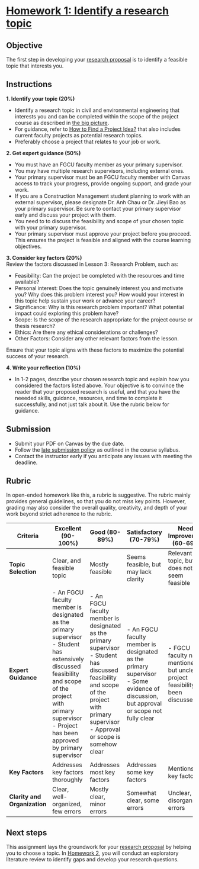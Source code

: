 # [Homework 1: Identify a research topic](https://aselshall.github.io/rm/hw/hw1)

## Objective
The first step in developing your [research proposal](https://aselshall.github.io/rm/hw/proposal-hw) is to identify a feasible topic that interests you.

## Instructions

**1. Identify your topic (20%)**
- Identify a research topic in civil and environmental engineering that interests you and can be completed within the scope of the project course as described in [the big picture](https://aselshall.github.io/rm/hw/big-picture).
- For guidance, refer to [How to Find a Project Idea?](https://aselshall.github.io/rm/hw/topics) that also includes current faculty projects as potential research topics.
- Preferably choose a project that relates to your job or work.
  
**2. Get expert guidance (50%)**
- You must  have an FGCU faculty member as your primary supervisor.
- You may have multiple research supervisors, including external ones.
- Your primary supervisor must be an FGCU faculty member with Canvas access to track your progress, provide ongoing support, and grade your work.
- If you are a Construction Management student planning to work with an external supervisor, please designate Dr. Anh Chau or Dr. Jieyi Bao as your primary supervisor. Be sure to contact your primary supervisor early and discuss your project with them. 
- You need to to discuss the feasibility and scope of your chosen topic with your primary supervisor.
- Your primary supervisor must approve your project before you proceed. This ensures the project is feasible and aligned with the course learning objectives.

**3. Consider key factors (20%)**    
Review the factors discussed in Lesson 3: Research Problem, such as:
- Feasibility: Can the project be completed with the resources and time available?
- Personal interest: Does the topic genuinely interest you and motivate you? Why does this problem interest you? How would your interest in this topic help sustain your work or advance your career? 
- Significance: Why is this research problem important? What potential impact could exploring this problem have? 
- Scope: Is the scope of the research appropriate for the project course or thesis research?
- Ethics: Are there any ethical considerations or challenges?
- Other Factors: Consider any other relevant factors from the lesson.  

Ensure that your topic aligns with these factors to maximize the potential success of your research.

**4. Write your reflection (10%)**
- In 1-2 pages, describe your chosen research topic and explain how you considered the factors listed above. Your objective is to convince the reader that your proposed research is useful, and that you have the neeeded skills, guidance, resources, and time to complete it successfully, and not just talk about it. Use the rubric below for guidance.

## Submission
- Submit your PDF on Canvas by the due date.
- Follow the [late submission policy](https://aselshall.github.io/rm#late-assignment-and-report-policy) as outlined in the course syllabus.
- Contact the instructor early if you anticipate any issues with meeting the deadline.

## Rubric
In open-ended homework like this, a rubric is suggestive. The rubric mainly provides general guidelines, so that you do not miss key points. However, grading may also consider the overall quality, creativity, and depth of your work beyond strict adherence to the rubric.

| **Criteria**                     | **Excellent (90-100%)**               | **Good (80-89%)**              | **Satisfactory (70-79%)**       | **Needs Improvement (60-69%)**  | **Poor (<60%)**                | **Weight** |
|----------------------------------|---------------------------------------|--------------------------------|---------------------------------|---------------------------------|--------------------------------|------------|
| **Topic Selection**              | Clear, and feasible topic  | Mostly feasible  | Seems feasible, but may lack clarity | Relevant topic, but does not seem feasible    | Irrelevant or not feasible    | 20%       |
| **Expert Guidance** | - An FGCU faculty member is designated as the primary supervisor <br> - Student has extensively discussed feasibility and scope of the project with primary supervisor <br> - Project has been approved by primary supervisor | - An FGCU faculty member is designated as the primary supervisor <br> - Student has discussed feasibility and scope of the project with primary supervisor <br> - Approval or scope is somehow clear | - An FGCU faculty member is designated as the primary supervisor <br> - Some evidence of discussion, but approval or scope not fully clear | - FGCU faculty name mentioned, but unclear if project feasibility has been discussed | - No FGCU faculty supervisor listed <br> - No guidance, discussion, or approval | 50%        |
| **Key Factors**                  | Addresses key factors thoroughly     | Addresses most key factors    | Addresses some key factors     | Mentions few key factors       | Does not address key factors  | 20%       |
| **Clarity and Organization**     | Clear, well-organized, few errors    | Mostly clear, minor errors    | Somewhat clear, some errors    | Unclear, disorganized, errors  | Very unclear, many errors     | 10%       |

## Next steps
This assignment lays the groundwork for your [research proposal](https://aselshall.github.io/rm/hw/proposal-hw) by helping you to choose a topic.  In [Homework 2](https://aselshall.github.io/rm/hw/hw2), you will conduct an exploratory literature review to identify gaps and develop your research questions.
